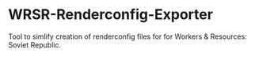 # WRSR-Renderconfig-Exporter
Tool to simlify creation of renderconfig files for for Workers &amp; Resources: Soviet Republic.

